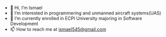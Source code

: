 - 👋 Hi, I’m Ismael 
- 👀 I’m interested in programmering and unmanned aircraft systems(UAS)
- 🌱 I’m currently enrolled in ECPI University majoring in Software Development
- 📫 How to reach me at ismael545@gmail.com

<!---
Underthehaze/Underthehaze is a ✨ special ✨ repository because its `README.md` (this file) appears on your GitHub profile.
You can click the Preview link to take a look at your changes.
--->
